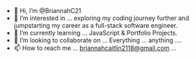 - 👋 Hi, I’m @BriannahC21
- 👀 I’m interested in ... exploring my coding journey further and jumpstarting my career as a full-stack software engineer. 
- 🌱 I’m currently learning ... JavaScript & Portfolio Projects.
- 💞️ I’m looking to collaborate on ... Everything ... anything ....
- 📫 How to reach me ... briannahcaitlin2118@gmail.com ...

<!---
BriannahC18/BriannahC18 is a ✨ special ✨ repository because its `README.md` (this file) appears on your GitHub profile.
You can click the Preview link to take a look at your changes.
--->
